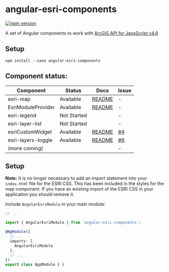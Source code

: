 # angular-esri-components
[![npm version](https://badge.fury.io/js/angular-esri-components.svg)](https://badge.fury.io/js/angular-esri-components)

A set of Angular components to work with [ArcGIS API for JavaScript v4.6](https://developers.arcgis.com/javascript/)

## Setup

```
npm install --save angular-esri-components
```

## Component status:

| Component          | Status                              | Docs         | Issue          |
|--------------------|-------------------------------------|--------------|----------------|
| esri-map           |                           Available | [README][1]  |              - |
| EsriModuleProvider |                           Available | [README][4]  |              - |
| esri-legend        |                         Not Started |              |              - |
| esri-layer-list    |                         Not Started |              |              - |
| esriCustomWidget   |                           Available | [README][2]  |      [#4][004] |
| esri-layers-toggle |                           Available | [README][3]  |      [#6][006] |
| (more coming)      |                                     |              |              - |

 [1]: https://github.com/TheKeithStewart/angular-esri-components/blob/master/projects/angular-esri-components/src/lib/esri-map/README.md
 [2]: https://github.com/TheKeithStewart/angular-esri-components/blob/master/projects/angular-esri-components/src/lib/widgets/custom-widget/README.md
 [3]: https://github.com/TheKeithStewart/angular-esri-components/blob/master/projects/angular-esri-components/src/lib/widgets/layers-toggle/README.md
 [4]: https://github.com/TheKeithStewart/angular-esri-components/blob/master/projects/angular-esri-components/src/lib/core/README.md


 [004]: https://github.com/TheKeithStewart/angular-esri-components/issues/4
 [006]: https://github.com/TheKeithStewart/angular-esri-components/issues/6
 
## Setup

**Note:** It is no longer necessary to add an import statement into your `index.html` file for the ESRI CSS.  This has been included in the styles for the map component.  If you have an existing import of the ESRI CSS in your application you should remove it.

Include `AngularEsriModule` in your main module:

```ts
// ...

import { AngularEsriModule } from 'angular-esri-components';

@NgModule({
  // ...
  imports: [
    AngularEsriModule
  ],
  // ...
})
export class AppModule { }

```
